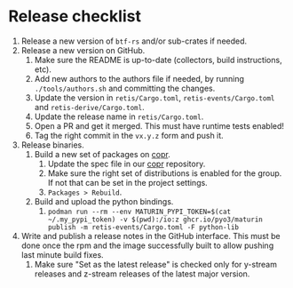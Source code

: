 # Release checklist

1. Release a new version of `btf-rs` and/or sub-crates if needed.
1. Release a new version on GitHub.
   1. Make sure the README is up-to-date (collectors, build instructions, etc).
   1. Add new authors to the authors file if needed, by running
      `./tools/authors.sh` and committing the changes.
   1. Update the version in `retis/Cargo.toml`, `retis-events/Cargo.toml` and
      `retis-derive/Cargo.toml`.
   1. Update the release name in `retis/Cargo.toml`.
   1. Open a PR and get it merged. This must have runtime tests enabled!
   1. Tag the right commit in the `vx.y.z` form and push it.
1. Release binaries.
   1. Build a new set of packages on [copr](https://copr.fedorainfracloud.org/coprs/g/retis/retis/).
      1. Update the spec file in our [copr](https://github.com/retis-org/copr)
         repository.
      1. Make sure the right set of distributions is enabled for the group. If
         not that can be set in the project settings.
      1. `Packages > Rebuild`.
   1. Build and upload the python bindings.
      1. `podman run --rm --env MATURIN_PYPI_TOKEN=$(cat ~/.my_pypi_token) -v $(pwd):/io:z ghcr.io/pyo3/maturin publish -m retis-events/Cargo.toml -F python-lib`
1. Write and publish a release notes in the GitHub interface. This must be done
   once the rpm and the image successfully built to allow pushing last minute
   build fixes.
   1. Make sure "Set as the latest release" is checked only for y-stream
      releases and z-stream releases of the latest major version.

